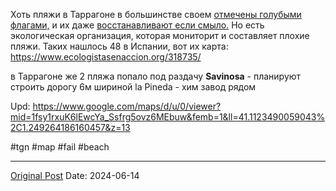 Хоть пляжи в Таррагоне в большинстве своем [отмечены голубыми флагами,](1501.md) и их даже [восстанавливают если смыло.](2303.md) Но есть экологическая организация, которая мониторит и составляет плохие пляжи. Таких нашлось 48 в Испании, вот их карта: https://www.ecologistasenaccion.org/318735/

в Таррагоне же 2 пляжа попало под раздачу
**Savinosa** - планируют строить дорогу 6м шириной
la Pineda - хим завод рядом

Upd: https://www.google.com/maps/d/u/0/viewer?mid=1fsy1rxuK6lEwcYa_Ssfrg5ovz6MEbuw&femb=1&ll=41.1123490059043%2C1.249264186160457&z=13

#tgn #map #fail #beach

---
[Original Post](https://t.me/lev2tarragona/2312)
Date: 2024-06-14
